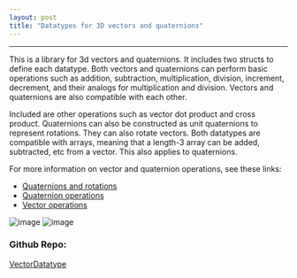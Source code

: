 ```yaml
---
layout: post
title: "Datatypes for 3D vectors and quaternions"
---
```




---

This is a library for 3d vectors and quaternions. It includes two structs to define each datatype. Both vectors and quaternions can perform basic operations such as addition, subtraction, multiplication, division, increment, decrement, and their analogs for multiplication and division. Vectors and quaternions are also compatible with each other.  

Included are other operations such as vector dot product and cross product. Quaternions can also be constructed as unit quaternions to represent rotations. They can also rotate vectors. Both datatypes are compatible with arrays, meaning that a length-3 array can be added, subtracted, etc from a vector. This also applies to quaternions.  

For more information on vector and quaternion operations, see these links:  

- [Quaternions and rotations](http://danceswithcode.net/engineeringnotes/quaternions/quaternions.html)
- [Quaternion operations](http://graphics.stanford.edu/courses/cs348a-17-winter/Papers/quaternion.pdf)  
- [Vector operations](http://emweb.unl.edu/Math/mathweb/vectors/vectors.html)

![image](https://www.euclideanspace.com/maths/algebra/realNormedAlgebra/quaternions/transforms/axis.gif)
![image](https://opentextbc.ca/calculusv3openstax/wp-content/uploads/sites/288/2019/08/CNX_Calc_Figure_12_02_011.jpg)

### Github Repo:
[VectorDatatype](https://github.com/RCmags/vector_datatype)


